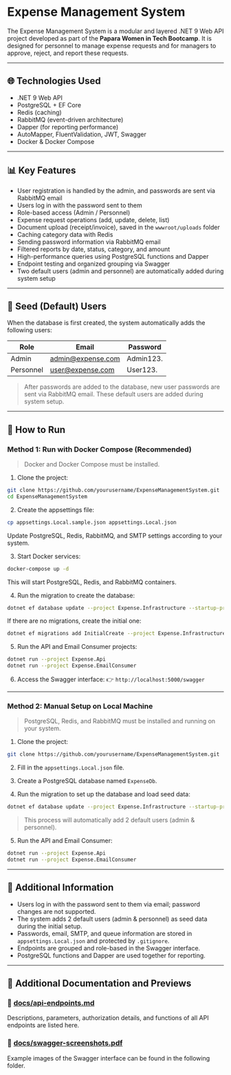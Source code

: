 # Expense Management System

The Expense Management System is a modular and layered .NET 9 Web API project developed as part of the **Papara Women in Tech Bootcamp**. It is designed for personnel to manage expense requests and for managers to approve, reject, and report these requests.

---

## 🌐 Technologies Used

* .NET 9 Web API
* PostgreSQL + EF Core
* Redis (caching)
* RabbitMQ (event-driven architecture)
* Dapper (for reporting performance)
* AutoMapper, FluentValidation, JWT, Swagger
* Docker & Docker Compose

---

## 📊 Key Features

* User registration is handled by the admin, and passwords are sent via RabbitMQ email
* Users log in with the password sent to them
* Role-based access (Admin / Personnel)
* Expense request operations (add, update, delete, list)
* Document upload (receipt/invoice), saved in the `wwwroot/uploads` folder
* Caching category data with Redis
* Sending password information via RabbitMQ email
* Filtered reports by date, status, category, and amount
* High-performance queries using PostgreSQL functions and Dapper
* Endpoint testing and organized grouping via Swagger
* Two default users (admin and personnel) are automatically added during system setup

---

## 🧪 Seed (Default) Users

When the database is first created, the system automatically adds the following users:

| Role      | Email                                         | Password  |
| --------- | --------------------------------------------- | --------- |
| Admin     | [admin@expense.com](mailto:admin@expense.com) | Admin123. |
| Personnel | [user@expense.com](mailto:user@expense.com)   | User123.  |

> After passwords are added to the database, new user passwords are sent via RabbitMQ email. These default users are added during system setup.

---

## 🚀 How to Run

### Method 1: Run with Docker Compose (Recommended)

> Docker and Docker Compose must be installed.

1. Clone the project:

```bash
git clone https://github.com/yourusername/ExpenseManagementSystem.git
cd ExpenseManagementSystem
```

2. Create the appsettings file:

```bash
cp appsettings.Local.sample.json appsettings.Local.json
```

Update PostgreSQL, Redis, RabbitMQ, and SMTP settings according to your system.

3. Start Docker services:

```bash
docker-compose up -d
```

This will start PostgreSQL, Redis, and RabbitMQ containers.

4. Run the migration to create the database:

```bash
dotnet ef database update --project Expense.Infrastructure --startup-project Expense.Api
```

If there are no migrations, create the initial one:

```bash
dotnet ef migrations add InitialCreate --project Expense.Infrastructure --startup-project Expense.Api
```

5. Run the API and Email Consumer projects:

```bash
dotnet run --project Expense.Api
dotnet run --project Expense.EmailConsumer
```

6. Access the Swagger interface:
   👉 `http://localhost:5000/swagger`

---

### Method 2: Manual Setup on Local Machine

> PostgreSQL, Redis, and RabbitMQ must be installed and running on your system.

1. Clone the project:

```bash
git clone https://github.com/yourusername/ExpenseManagementSystem.git
```

2. Fill in the `appsettings.Local.json` file.

3. Create a PostgreSQL database named `ExpenseDb`.

4. Run the migration to set up the database and load seed data:

```bash
dotnet ef database update --project Expense.Infrastructure --startup-project Expense.Api
```

> This process will automatically add 2 default users (admin & personnel).

5. Run the API and Email Consumer:

```bash
dotnet run --project Expense.Api
dotnet run --project Expense.EmailConsumer
```

---

## 📖 Additional Information

* Users log in with the password sent to them via email; password changes are not supported.
* The system adds 2 default users (admin & personnel) as seed data during the initial setup.
* Passwords, email, SMTP, and queue information are stored in `appsettings.Local.json` and protected by `.gitignore`.
* Endpoints are grouped and role-based in the Swagger interface.
* PostgreSQL functions and Dapper are used together for reporting.

---

## 📘 Additional Documentation and Previews

### 📄 [docs/api-endpoints.md](docs/api-endpoints.md)

Descriptions, parameters, authorization details, and functions of all API endpoints are listed here.

### 📸 [docs/swagger-screenshots.pdf](docs/swagger-screenshots.pdf)

Example images of the Swagger interface can be found in the following folder.
